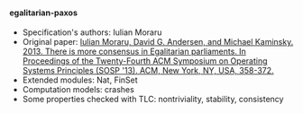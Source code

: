 #### egalitarian-paxos
- Specification's authors: Iulian Moraru
- Original paper: <a href="https://dl.acm.org/citation.cfm?id=2517350">Iulian Moraru, David G. Andersen, and Michael Kaminsky. 2013. There is more consensus in Egalitarian parliaments. In Proceedings of the Twenty-Fourth ACM Symposium on Operating Systems Principles (SOSP '13). ACM, New York, NY, USA, 358-372.</a>
- Extended modules: Nat, FinSet
- Computation models: crashes
- Some properties checked with TLC: nontriviality, stability, consistency


